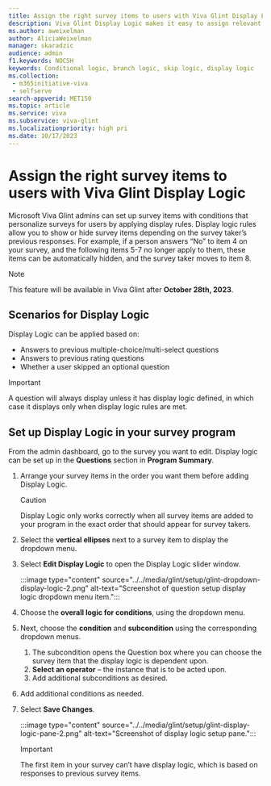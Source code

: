 ```yaml
---
title: Assign the right survey items to users with Viva Glint Display Logic
description: Viva Glint Display Logic makes it easy to assign relevant survey items to the right survey taker.
ms.author: aweixelman
author: AliciaWeixelman
manager: skaradzic
audience: admin
f1.keywords: NOCSH
keywords: Conditional logic, branch logic, skip logic, display logic
ms.collection: 
 - m365initiative-viva
 - selfserve
search-appverid: MET150
ms.topic: article
ms.service: viva
ms.subservice: viva-glint
ms.localizationpriority: high pri
ms.date: 10/17/2023
---
```


# Assign the right survey items to users with Viva Glint Display Logic

Microsoft Viva Glint admins can set up survey items with conditions that personalize surveys for users by applying display rules. Display logic rules allow you to show or hide survey items depending on the survey taker’s previous responses. For example, if a person answers “No” to item 4 on your survey, and the following items 5-7 no longer apply to them, these items can be automatically hidden, and the survey taker moves to item 8.

> [!NOTE]
> This feature will be available in Viva Glint after **October 28th, 2023**.

## Scenarios for Display Logic

Display Logic can be applied based on:

- Answers to previous multiple-choice/multi-select questions
- Answers to previous rating questions
- Whether a user skipped an optional question

> [!IMPORTANT]
> A question will always display unless it has display logic defined, in which case it displays only when display logic rules are met.

## Set up Display Logic in your survey program

From the admin dashboard, go to the survey you want to edit. Display logic can be set up in the **Questions** section in **Program Summary**.

1. Arrange your survey items in the order you want them before adding Display Logic.

   > [!CAUTION]
   > Display Logic only works correctly when all survey items are added to your program in the exact order that should appear for survey takers.

1. Select the **vertical ellipses** next to a survey item to display the dropdown menu.
1. Select **Edit Display Logic** to open the Display Logic slider window.

   :::image type="content" source="../../media/glint/setup/glint-dropdown-display-logic-2.png" alt-text="Screenshot of question setup display logic dropdown menu item.":::

1. Choose the **overall logic for conditions**, using the dropdown menu.
1. Next, choose the **condition** and **subcondition** using the corresponding dropdown menus.
   1. The subcondition opens the Question box where you can choose the survey item that the display logic is dependent upon.
   1. **Select an operator** – the instance that is to be acted upon.
   2. Add additional subconditions as desired.
1. Add additional conditions as needed.
2. Select **Save Changes**.

   :::image type="content" source="../../media/glint/setup/glint-display-logic-pane-2.png" alt-text="Screenshot of display logic setup pane.":::

   > [!IMPORTANT]
   > The first item in your survey can’t have display logic, which is based on responses to previous survey items.

